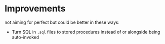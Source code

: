 # Improvements
not aiming for perfect but could be better in these ways:
- Turn SQL in `.sql` files to stored procedures instead of or alongside being auto-invoked
